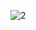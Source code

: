 ![2](https://github.com/PVL-Linh/Chatbot_biLSTM/assets/136146829/8372f578-3d1d-4a22-bda3-4ac36d89333f)

